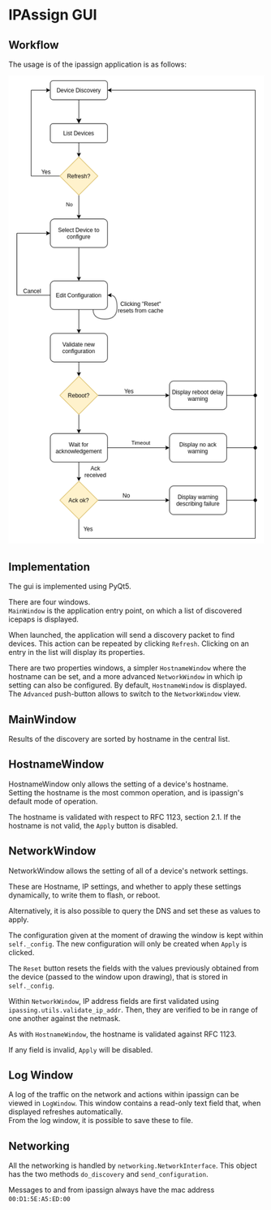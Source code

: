 # IPAssign GUI

## Workflow

The usage is of the ipassign application is as follows:

![alt text][gui_workflow]

## Implementation

The gui is implemented using PyQt5.  

There are four windows.  
`MainWindow` is the application entry point, on which a list of discovered
icepaps is displayed.  

When launched, the application will send a discovery packet to find devices.
This action can be repeated by clicking `Refresh`.
Clicking on an entry in the list will display its properties.

There are two properties windows, a simpler `HostnameWindow` where the hostname
can be set, and a more advanced `NetworkWindow` in which ip setting can also be
configured.
By default, `HostnameWindow` is displayed.  
The `Advanced` push-button allows to switch to the `NetworkWindow` view.

## MainWindow

Results of the discovery are sorted by hostname in the central list.

## HostnameWindow

HostnameWindow only allows the setting of a device's hostname.  
Setting the hostname is the most common operation, and is ipassign's default
mode of operation.

The hostname is validated with respect to RFC 1123, section 2.1. If the
hostname is not valid, the `Apply` button is disabled.


## NetworkWindow

NetworkWindow allows the setting of all of a device's network settings.

These are Hostname, IP settings, and whether to apply these settings
dynamically, to write them to flash, or reboot.

Alternatively, it is also possible to query the DNS and set these as values
to apply.

The configuration given at the moment of drawing the window is kept
within `self._config`. The new configuration will only be created when
`Apply` is clicked.

The `Reset` button resets the fields with the values previously obtained from
the device (passed to the window upon drawing), that is stored in `self._config`.

Within `NetworkWindow`, IP address fields are first validated using
`ipassing.utils.validate_ip_addr`. Then, they are verified to be in range of
one another against the netmask.

As with `HostnameWindow`, the hostname is validated against RFC 1123.

If any field is invalid, `Apply` will be disabled.

## Log Window

A log of the traffic on the network and actions within ipassign can be viewed
in `LogWindow`.
This window contains a read-only text field that, when displayed refreshes
automatically.  
From the log window, it is possible to save these to file.

## Networking

All the networking is handled by `networking.NetworkInterface`. This object has
the two methods `do_discovery` and `send_configuration`.

Messages to and from ipassign always have the mac address `00:D1:5E:A5:ED:00`


[gui_workflow]: workflow.png "Image describing a user's workflow"

